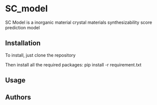 # SC_model

SC Model is a inorganic material crystal materials synthesizability score prediction model


## Installation

To install, just clone the repository

Then install all the required packages:
pip install -r requirement.txt


## Usage

   

## Authors

